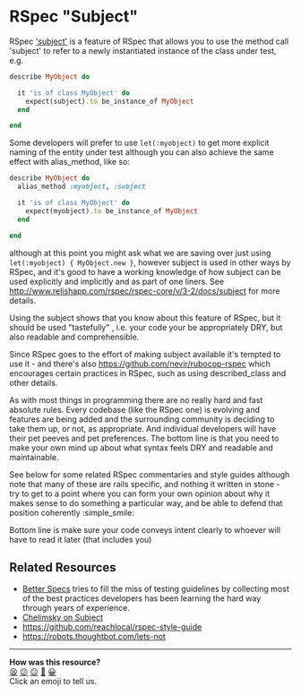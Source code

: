 RSpec "Subject"
===============

RSpec ['subject'](http://www.relishapp.com/rspec/rspec-core/v/3-2/docs/subject) is a feature of RSpec that allows you to use the method call 'subject' to refer to a newly instantiated instance of the class under test, e.g.

```ruby
describe MyObject do

  it 'is of class MyObject' do
    expect(subject).to be_instance_of MyObject
  end

end
```

Some developers will prefer to use `let(:myobject)` to get more explicit naming of the entity under test although you can also achieve the same effect with alias_method, like so:

```ruby
describe MyObject do
  alias_method :myobject, :subject

  it 'is of class MyObject' do
    expect(myobject).to be_instance_of MyObject
  end

end
```

although at this point you might ask what we are saving over just using `let(:myobject) { MyObject.new }`, however subject is used in other ways by RSpec, and it's good to have a working knowledge of how subject can be used explicitly and implicitly and as part of one liners.  See http://www.relishapp.com/rspec/rspec-core/v/3-2/docs/subject for more details.

Using the subject shows that you know about this feature of RSpec, but it should be used "tastefully" , i.e. your code your be appropriately DRY, but also readable and comprehensible.

Since RSpec goes to the effort of making subject available it's tempted to use it - and there's also https://github.com/nevir/rubocop-rspec which encourages certain practices in RSpec, such as using described_class and other details.

As with most things in programming there are no really hard and fast absolute rules.  Every codebase (like the RSpec one) is evolving and features are being added and the surrounding community is deciding to take them up, or not, as appropriate.  And individual developers will have their pet peeves and pet preferences.  The bottom line is that you need to make your own mind up about what syntax feels DRY and readable and maintainable.

See below for some related RSpec commentaries and style guides although note that many of these are rails specific, and nothing it written in stone - try to get to a point where you can form your own opinion about why it makes sense to do something a particular way, and be able to defend that position coherently :simple_smile:

Bottom line is make sure your code conveys intent clearly to whoever will have to read it later (that includes you)

Related Resources
-----------------

* [Better Specs](http://betterspecs.org/) tries to fill the miss of testing guidelines by collecting most of the best practices developers has been learning the hard way through years of experience.
* [Chelimsky on Subject](http://blog.davidchelimsky.net/blog/2012/05/13/spec-smell-explicit-use-of-subject/)
* https://github.com/reachlocal/rspec-style-guide
* https://robots.thoughtbot.com/lets-not

<!-- BEGIN GENERATED SECTION DO NOT EDIT -->

---

**How was this resource?**  
[😫](https://airtable.com/shrUJ3t7KLMqVRFKR?prefill_Repository=course&prefill_File=pills/rspec_subject.md&prefill_Sentiment=😫) [😕](https://airtable.com/shrUJ3t7KLMqVRFKR?prefill_Repository=course&prefill_File=pills/rspec_subject.md&prefill_Sentiment=😕) [😐](https://airtable.com/shrUJ3t7KLMqVRFKR?prefill_Repository=course&prefill_File=pills/rspec_subject.md&prefill_Sentiment=😐) [🙂](https://airtable.com/shrUJ3t7KLMqVRFKR?prefill_Repository=course&prefill_File=pills/rspec_subject.md&prefill_Sentiment=🙂) [😀](https://airtable.com/shrUJ3t7KLMqVRFKR?prefill_Repository=course&prefill_File=pills/rspec_subject.md&prefill_Sentiment=😀)  
Click an emoji to tell us.

<!-- END GENERATED SECTION DO NOT EDIT -->
